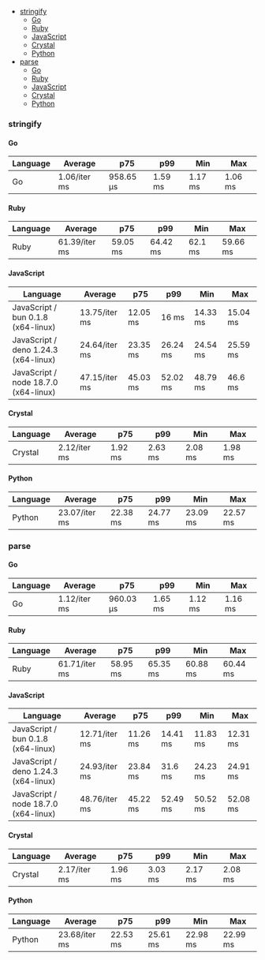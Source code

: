 - [stringify](#json-stringify)
    - [Go](#json-stringify-go)
    - [Ruby](#json-stringify-ruby)
    - [JavaScript](#json-stringify-javascript)
    - [Crystal](#json-stringify-crystal)
    - [Python](#json-stringify-python)
- [parse](#json-parse)
    - [Go](#json-parse-go)
    - [Ruby](#json-parse-ruby)
    - [JavaScript](#json-parse-javascript)
    - [Crystal](#json-parse-crystal)
    - [Python](#json-parse-python)

### <a name="json-stringify">stringify</a>

#### <a name="json-stringify-go">Go</a>

| Language | Average      | p75       | p99     | Min     | Max     |
| -------- | ------------ | --------- | ------- | ------- | ------- |
| Go       | 1.06/iter ms | 958.65 µs | 1.59 ms | 1.17 ms | 1.06 ms |

#### <a name="json-stringify-ruby">Ruby</a>

| Language | Average       | p75      | p99      | Min     | Max      |
| -------- | ------------- | -------- | -------- | ------- | -------- |
| Ruby     | 61.39/iter ms | 59.05 ms | 64.42 ms | 62.1 ms | 59.66 ms |

#### <a name="json-stringify-javascript">JavaScript</a>

| Language                             | Average       | p75      | p99      | Min      | Max      |
| ------------------------------------ | ------------- | -------- | -------- | -------- | -------- |
| JavaScript / bun 0.1.8 (x64-linux)   | 13.75/iter ms | 12.05 ms | 16 ms    | 14.33 ms | 15.04 ms |
| JavaScript / deno 1.24.3 (x64-linux) | 24.64/iter ms | 23.35 ms | 26.24 ms | 24.54 ms | 25.59 ms |
| JavaScript / node 18.7.0 (x64-linux) | 47.15/iter ms | 45.03 ms | 52.02 ms | 48.79 ms | 46.6 ms  |

#### <a name="json-stringify-crystal">Crystal</a>

| Language | Average      | p75     | p99     | Min     | Max     |
| -------- | ------------ | ------- | ------- | ------- | ------- |
| Crystal  | 2.12/iter ms | 1.92 ms | 2.63 ms | 2.08 ms | 1.98 ms |

#### <a name="json-stringify-python">Python</a>

| Language | Average       | p75      | p99      | Min      | Max      |
| -------- | ------------- | -------- | -------- | -------- | -------- |
| Python   | 23.07/iter ms | 22.38 ms | 24.77 ms | 23.09 ms | 22.57 ms |

### <a name="json-parse">parse</a>

#### <a name="json-parse-go">Go</a>

| Language | Average      | p75       | p99     | Min     | Max     |
| -------- | ------------ | --------- | ------- | ------- | ------- |
| Go       | 1.12/iter ms | 960.03 µs | 1.65 ms | 1.12 ms | 1.16 ms |

#### <a name="json-parse-ruby">Ruby</a>

| Language | Average       | p75      | p99      | Min      | Max      |
| -------- | ------------- | -------- | -------- | -------- | -------- |
| Ruby     | 61.71/iter ms | 58.95 ms | 65.35 ms | 60.88 ms | 60.44 ms |

#### <a name="json-parse-javascript">JavaScript</a>

| Language                             | Average       | p75      | p99      | Min      | Max      |
| ------------------------------------ | ------------- | -------- | -------- | -------- | -------- |
| JavaScript / bun 0.1.8 (x64-linux)   | 12.71/iter ms | 11.26 ms | 14.41 ms | 11.83 ms | 12.31 ms |
| JavaScript / deno 1.24.3 (x64-linux) | 24.93/iter ms | 23.84 ms | 31.6 ms  | 24.23 ms | 24.91 ms |
| JavaScript / node 18.7.0 (x64-linux) | 48.76/iter ms | 45.22 ms | 52.49 ms | 50.52 ms | 52.08 ms |

#### <a name="json-parse-crystal">Crystal</a>

| Language | Average      | p75     | p99     | Min     | Max     |
| -------- | ------------ | ------- | ------- | ------- | ------- |
| Crystal  | 2.17/iter ms | 1.96 ms | 3.03 ms | 2.17 ms | 2.08 ms |

#### <a name="json-parse-python">Python</a>

| Language | Average       | p75      | p99      | Min      | Max      |
| -------- | ------------- | -------- | -------- | -------- | -------- |
| Python   | 23.68/iter ms | 22.53 ms | 25.61 ms | 22.98 ms | 22.99 ms |

